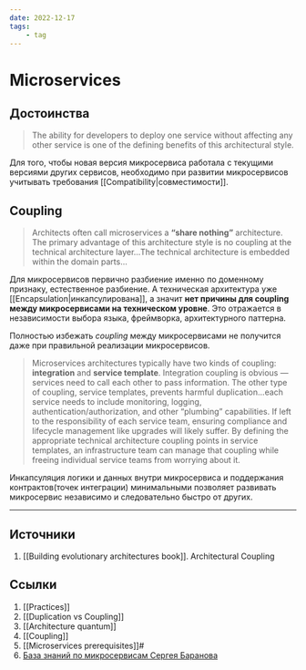 ```yaml
---
date: 2022-12-17
tags:
    - tag
---
```

# Microservices

## Достоинства

> The ability for developers to deploy one service without affecting any other service is one of the defining benefits of this architectural style.

Для того, чтобы новая версия микросервиса работала с текущими версиями других сервисов, необходимо при развитии микросервисов учитывать требования [[Compatibility|совместимости]].

## Coupling

> Architects often call microservices a **“share nothing”** architecture. The primary advantage of this architecture style is no coupling at the technical architecture layer...The technical architecture is embedded within the domain parts...

Для микросервисов первично разбиение именно по доменному признаку, естественное разбиение. А техническая архитектура уже [[Encapsulation|инкапсулирована]], а значит **нет причины для coupling между микросервисами на техническом уровне**. Это отражается в независимости выбора языка, фреймворка, архитектурного паттерна.

Полностью избежать *coupling* между микросервисами не получится даже при правильной реализации микросервисов.

> Microservices architectures typically have two kinds of coupling: **integration** and **service template**. Integration coupling is obvious — services need to call each other to pass information. The other type of coupling, service templates, prevents harmful duplication...each service needs to include monitoring, logging, authentication/authorization, and other “plumbing” capabilities. If left to the responsibility of each service team, ensuring compliance and lifecycle management like upgrades will likely suffer. By defining the appropriate technical architecture coupling points in service templates, an infrastructure team can manage that coupling while freeing individual service teams from worrying about it.

Инкапсуляция логики и данных внутри микросервиса и поддержания контрактов(точек интеграции) минимальными позволяет развивать микросервис независимо и следовательно быстро от других.

---

## Источники

1. [[Building evolutionary architectures book]]. Architectural Coupling

## Ссылки

1. [[Practices]]
1. [[Duplication vs Coupling]]
1. [[Architecture quantum]]
1. [[Coupling]]
1. [[Microservices prerequisites]]#
1. [База знаний по микросервисам Сергея Баранова](http://agilemindset.ru/%D0%BC%D0%B8%D0%BA%D1%80%D0%BE%D1%81%D0%B5%D1%80%D0%B2%D0%B8%D1%81%D1%8B/)
